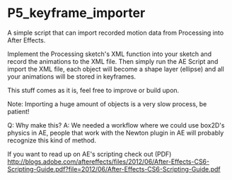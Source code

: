 P5_keyframe_importer
====================

A simple script that can import recorded motion data from Processing into After Effects.

Implement the Processing sketch's XML function into your sketch and record the animations to the XML file.
Then simply run the AE Script and import the XML file, each object will become a shape layer (ellipse) and all your animations will be stored in keyframes.

This stuff comes as it is, feel free to improve or build upon. 

Note:
Importing a huge amount of objects is a very slow process, be patient!

Q: Why make this?
A: We needed a workflow where we could use box2D's physics in AE, people that work with the Newton plugin in AE will probably recognize this kind of method.

If you want to read up on AE's scripting check out (PDF) http://blogs.adobe.com/aftereffects/files/2012/06/After-Effects-CS6-Scripting-Guide.pdf?file=2012/06/After-Effects-CS6-Scripting-Guide.pdf
